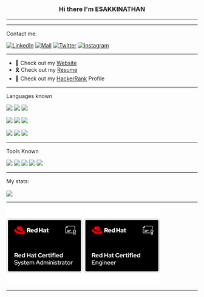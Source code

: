 
<div>
<h3 align="center"> Hi there I'm ESAKKINATHAN </h3>
  <hr>
<!--   <p align="center"><img src="https://github.com/Esakkinathan/esakkinathan/blob/main/code.gif" width=400 height=300></p> -->
  <hr>
<p> Contact me:


[![LinkedIn](https://img.shields.io/badge/linkedin-%230077B5.svg?&style=for-the-badge&logo=linkedin&logoColor=white)](https://www.linkedin.com/in/esakki-nathan-aa39831b4/)
[![Mail](https://img.shields.io/badge/gmail-%ffffff.svg?&style=for-the-badge&logo=gmail&logoColor=white)](esakkibes91@gmail.com)
[![Twitter](https://img.shields.io/badge/twitter-%231DA1F2.svg?&style=for-the-badge&logo=twitter&logoColor=white)](https://twitter.com/EsakkiNathan6)
[![Instagram](https://img.shields.io/badge/instagram-%23E4405F.svg?&style=for-the-badge&logo=instagram&logoColor=white)](https://www.instagram.com/esakki_nathan_26/)

</p>
<hr>
<ul>
<li>🥲 Check out my <a href="https://esakkinathan.pythonanywhere.com/">Website</a></li>
<li>🎗️ Check out my <a href="https://github.com/Esakkinathan/esakkinathan/blob/main/Esakkinathan-B-resume.pdf">Resume</a></li>
<li> 🎈 Check out my <a href="https://www.hackerrank.com/profile/esakkibes91">HackerRank</a> Profile</li>
</ul>
<hr>
<p>
  Languages known
</p>
<p>
<img src="https://img.shields.io/badge/python-f7d54f.svg?&style=for-the-badge&logo=python&logoColor=blue"/>
<img src="https://img.shields.io/badge/C-3949a9.svg?&style=for-the-badge&logo=C&logoColor=FFFFFF"/>
<img src="https://img.shields.io/badge/java-FFFFFF.svg?&style=for-the-badge&logo=openjdk&logoColor=black"/>

</p>
<p>
  <img src="https://img.shields.io/badge/mongodb-ffffff.svg?&style=for-the-badge&logo=python&logoColor=419432"/>
   <img src="https://img.shields.io/badge/mysql-f79d12.svg?&style=for-the-badge&logo=python&logoColor=005e84"/>
  <img src="https://img.shields.io/badge/django-ffffff.svg?&style=for-the-badge&logo=django&logoColor=092d1f"/>
</p>
<p>
  <img src="https://img.shields.io/badge/html5%20-E34F26.svg?&style=for-the-badge&logo=html5&logoColor=white"/>
  <img src="https://img.shields.io/badge/css3%20-1572B6.svg?&style=for-the-badge&logo=css3&logoColor=white"/>
  <img src="https://img.shields.io/badge/javascript%20-F7DF1E.svg?&style=for-the-badge&logo=javascript&logoColor=grey"/>

</p>

<hr>
<p>Tools Known</p>
<p>
  <img src="https://img.shields.io/badge/visual%20studio%20code-007ACC.svg?&style=for-the-badge&logo=visual%20studio%20code&logoColor=white"/> 
  <img src="https://img.shields.io/badge/android%20studio-4cd98b.svg?&style=for-the-badge&logo=android%20studio&logoColor=white"/> 
  <img src="https://img.shields.io/badge/git-F05032.svg?&style=for-the-badge&logo=git&logoColor=white"/> 
  <img src="https://img.shields.io/badge/github%20-181717.svg?&style=for-the-badge&logo=github&logoColor=white"/>
  <img src="https://img.shields.io/badge/firebase%20-ffffff.svg?&style=for-the-badge&logo=firebase&logoColor=ffcb2c"/>
</p>
<hr>

<p>My stats:</p>
<img align="center" height="170" src="https://github-readme-stats-sigma-five.vercel.app/api/top-langs/?username=esakkinathan&layout=compact&langs_count=16&theme=dracula"/>

<hr>
<p>
<img src="https://github.com/Esakkinathan/esakkinathan/blob/main/red-hat-certified-system-administrator-rhcsa.png" width=200 height=200>
<img src="https://github.com/Esakkinathan/esakkinathan/blob/main/red-hat-certified-engineer-rhce.png" width=200 height=200>
</p>
  <hr>
